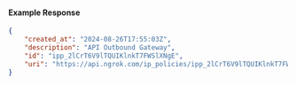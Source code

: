 <!-- Code generated for API Clients. DO NOT EDIT. -->

#### Example Response

```json
{
	"created_at": "2024-08-26T17:55:03Z",
	"description": "API Outbound Gateway",
	"id": "ipp_2lCrT6V9lTQUIKlnkT7FWSlXNgE",
	"uri": "https://api.ngrok.com/ip_policies/ipp_2lCrT6V9lTQUIKlnkT7FWSlXNgE"
}
```
